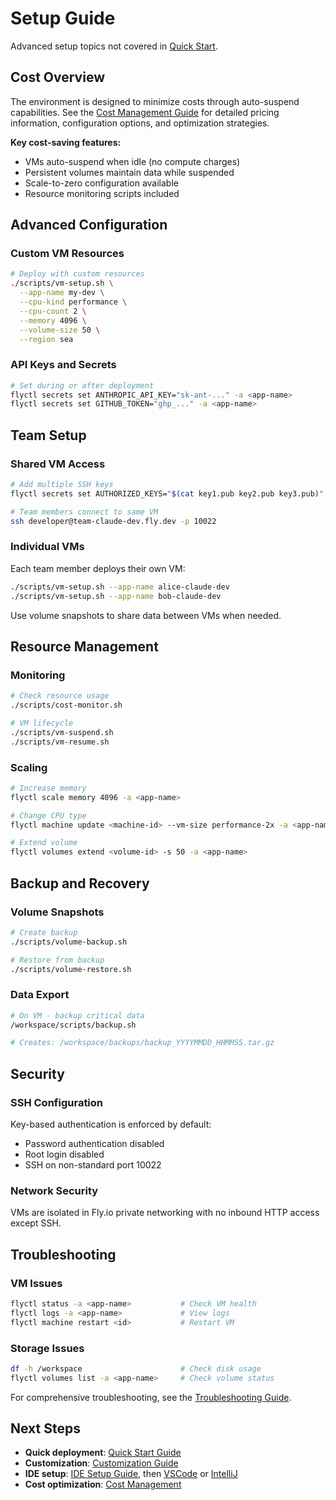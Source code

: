 # Setup Guide

Advanced setup topics not covered in [Quick Start](QUICKSTART.md).

## Cost Overview

The environment is designed to minimize costs through auto-suspend capabilities. See the
[Cost Management Guide](COST_MANAGEMENT.md) for detailed pricing information, configuration options, and optimization
strategies.

**Key cost-saving features:**

- VMs auto-suspend when idle (no compute charges)
- Persistent volumes maintain data while suspended
- Scale-to-zero configuration available
- Resource monitoring scripts included

## Advanced Configuration

### Custom VM Resources

```bash
# Deploy with custom resources
./scripts/vm-setup.sh \
  --app-name my-dev \
  --cpu-kind performance \
  --cpu-count 2 \
  --memory 4096 \
  --volume-size 50 \
  --region sea
```

### API Keys and Secrets

```bash
# Set during or after deployment
flyctl secrets set ANTHROPIC_API_KEY="sk-ant-..." -a <app-name>
flyctl secrets set GITHUB_TOKEN="ghp_..." -a <app-name>
```

## Team Setup

### Shared VM Access

```bash
# Add multiple SSH keys
flyctl secrets set AUTHORIZED_KEYS="$(cat key1.pub key2.pub key3.pub)" -a <app-name>

# Team members connect to same VM
ssh developer@team-claude-dev.fly.dev -p 10022
```

### Individual VMs

Each team member deploys their own VM:

```bash
./scripts/vm-setup.sh --app-name alice-claude-dev
./scripts/vm-setup.sh --app-name bob-claude-dev
```

Use volume snapshots to share data between VMs when needed.

## Resource Management

### Monitoring

```bash
# Check resource usage
./scripts/cost-monitor.sh

# VM lifecycle
./scripts/vm-suspend.sh
./scripts/vm-resume.sh
```

### Scaling

```bash
# Increase memory
flyctl scale memory 4096 -a <app-name>

# Change CPU type
flyctl machine update <machine-id> --vm-size performance-2x -a <app-name>

# Extend volume
flyctl volumes extend <volume-id> -s 50 -a <app-name>
```

## Backup and Recovery

### Volume Snapshots

```bash
# Create backup
./scripts/volume-backup.sh

# Restore from backup
./scripts/volume-restore.sh
```

### Data Export

```bash
# On VM - backup critical data
/workspace/scripts/backup.sh

# Creates: /workspace/backups/backup_YYYYMMDD_HHMMSS.tar.gz
```

## Security

### SSH Configuration

Key-based authentication is enforced by default:

- Password authentication disabled
- Root login disabled
- SSH on non-standard port 10022

### Network Security

VMs are isolated in Fly.io private networking with no inbound HTTP access except SSH.

## Troubleshooting

### VM Issues

```bash
flyctl status -a <app-name>           # Check VM health
flyctl logs -a <app-name>             # View logs
flyctl machine restart <id>           # Restart VM
```

### Storage Issues

```bash
df -h /workspace                      # Check disk usage
flyctl volumes list -a <app-name>     # Check volume status
```

For comprehensive troubleshooting, see the [Troubleshooting Guide](TROUBLESHOOTING.md).

## Next Steps

- **Quick deployment**: [Quick Start Guide](QUICKSTART.md)
- **Customization**: [Customization Guide](CUSTOMIZATION.md)
- **IDE setup**: [IDE Setup Guide](IDE_SETUP.md), then [VSCode](VSCODE.md) or [IntelliJ](INTELLIJ.md)
- **Cost optimization**: [Cost Management](COST_MANAGEMENT.md)
